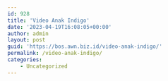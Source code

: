```yaml
---
id: 928
title: 'Video Anak Indigo'
date: '2023-04-19T16:08:05+00:00'
author: admin
layout: post
guid: 'https://bos.awn.biz.id/video-anak-indigo/'
permalink: /video-anak-indigo/
categories:
    - Uncategorized
---
```


